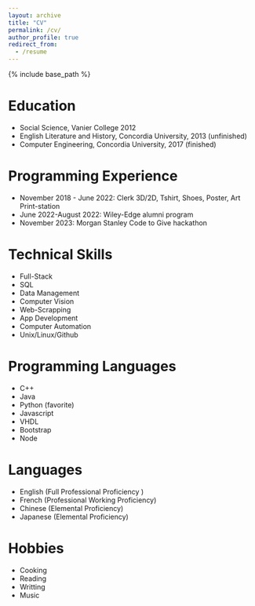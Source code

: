 ```yaml
---
layout: archive
title: "CV"
permalink: /cv/
author_profile: true
redirect_from:
  - /resume
---
```


{% include base_path %}

Education
======
* Social Science, Vanier College 2012
* English Literature and History, Concordia University, 2013 (unfinished)
* Computer Engineering, Concordia University, 2017 (finished)

Programming Experience
======
* November 2018 - June 2022: Clerk 3D/2D, Tshirt, Shoes, Poster, Art Print-station
* June 2022-August 2022: Wiley-Edge alumni program
* November 2023: Morgan Stanley Code to Give hackathon

Technical Skills
======
* Full-Stack
* SQL
* Data Management
* Computer Vision
* Web-Scrapping
* App Development
* Computer Automation
* Unix/Linux/Github


Programming Languages
======
* C++
* Java
* Python (favorite)
* Javascript
* VHDL
* Bootstrap
* Node

Languages
======
* English (Full Professional Proficiency )
* French (Professional Working Proficiency)
* Chinese (Elemental Proficiency)
* Japanese (Elemental Proficiency)

Hobbies
======
* Cooking
* Reading
* Writting
* Music